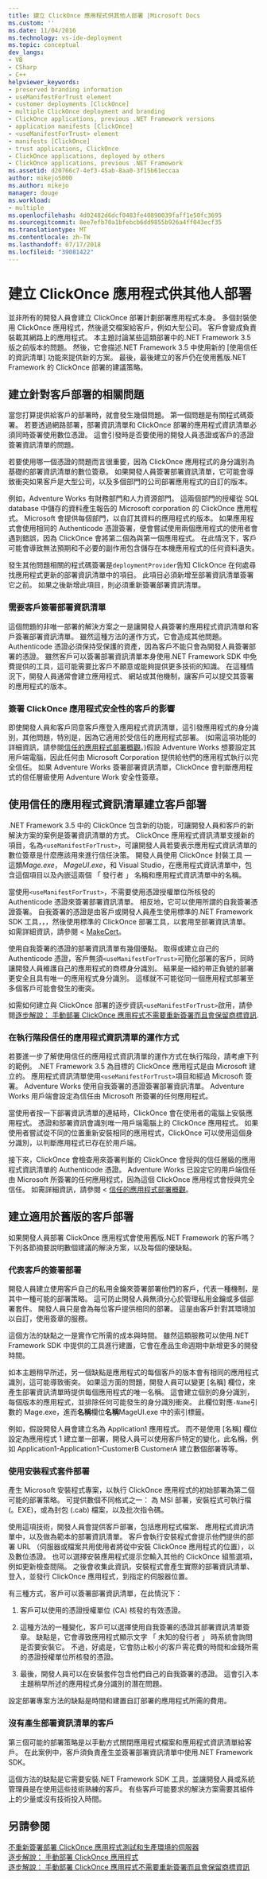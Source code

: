 ```yaml
---
title: 建立 ClickOnce 應用程式供其他人部署 |Microsoft Docs
ms.custom: ''
ms.date: 11/04/2016
ms.technology: vs-ide-deployment
ms.topic: conceptual
dev_langs:
- VB
- CSharp
- C++
helpviewer_keywords:
- preserved branding information
- useManifestForTrust element
- customer deployments [ClickOnce]
- multiple ClickOnce deployment and branding
- ClickOnce applications, previous .NET Framework versions
- application manifests [ClickOnce]
- <useManifestForTrust> element
- manifests [ClickOnce]
- trust applications, ClickOnce
- ClickOnce applications, deployed by others
- ClickOnce applications, previous .NET Framework
ms.assetid: d20766c7-4ef3-45ab-8aa0-3f15b61eccaa
author: mikejo5000
ms.author: mikejo
manager: douge
ms.workload:
- multiple
ms.openlocfilehash: 4d02482d6dcf0483fe40890039faff1e50fc3695
ms.sourcegitcommit: 8ee7efb70a1bfebcb6dd9855b926a4ff043ecf35
ms.translationtype: MT
ms.contentlocale: zh-TW
ms.lasthandoff: 07/17/2018
ms.locfileid: "39081422"
---
```

# <a name="create-clickonce-applications-for-others-to-deploy"></a>建立 ClickOnce 應用程式供其他人部署
並非所有的開發人員會建立 ClickOnce 部署計劃部署應用程式本身。 多個封裝使用 ClickOnce 應用程式，然後遞交檔案給客戶，例如大型公司。 客戶會變成負責裝載其網路上的應用程式。 本主題討論某些這類部署中的.NET Framework 3.5 版之前版本的問題。 然後，它會描述.NET Framework 3.5 中使用新的 [使用信任的資訊清單] 功能來提供新的方案。 最後，最後建立的客戶仍在使用舊版.NET Framework 的 ClickOnce 部署的建議策略。  
  
## <a name="issues-involved-in-creating-deployments-for-customers"></a>建立針對客戶部署的相關問題  
 當您打算提供給客戶的部署時，就會發生幾個問題。 第一個問題是有關程式碼簽署。 若要透過網路部署，部署資訊清單和 ClickOnce 部署的應用程式資訊清單必須同時簽署使用數位憑證。 這會引發時是否要使用的開發人員憑證或客戶的憑證簽署資訊清單的問題。  
  
 若要使用哪一個憑證的問題而言很重要，因為 ClickOnce 應用程式的身分識別為基礎的部署資訊清單的數位簽章。 如果開發人員簽署部署資訊清單，它可能會導致衝突如果客戶是大型公司，以及多個部門的公司部署應用程式的自訂的版本。  
  
 例如，Adventure Works 有財務部門和人力資源部門。 這兩個部門的授權從 SQL database 中儲存的資料產生報告的 Microsoft corporation 的 ClickOnce 應用程式。 Microsoft 會提供每個部門，以自訂其資料的應用程式的版本。 如果應用程式會使用相同的 Authenticode 憑證簽署，便會嘗試使用兩個應用程式的使用者會遇到錯誤，因為 ClickOnce 會將第二個為與第一個應用程式。 在此情況下，客戶可能會導致無法預期和不必要的副作用包含儲存在本機應用程式的任何資料遺失。  
  
 發生其他問題相關的程式碼簽署是`deploymentProvider`告知 ClickOnce 在何處尋找應用程式更新的部署資訊清單中的項目。 此項目必須新增至部署資訊清單簽署它之前。 如果之後新增此項目，則必須重新簽署部署資訊清單。  
  
### <a name="require-the-customer-to-sign-the-deployment-manifest"></a>需要客戶簽署部署資訊清單  
 這個問題的非唯一部署的解決方案之一是讓開發人員簽署的應用程式資訊清單和客戶簽署部署資訊清單。 雖然這種方法的運作方式，它會造成其他問題。 Authenticode 憑證必須保持受保護的資產，因為客戶不能只會為開發人員簽署部署的憑證。 雖然客戶可以簽署部署資訊清單本身使用.NET Framework SDK 中免費提供的工具，這可能需要比客戶不願意或能夠提供更多技術的知識。 在這種情況下，開發人員通常會建立應用程式、 網站或其他機制，讓客戶可以提交其簽署的應用程式的版本。  
  
### <a name="the-impact-of-customer-signing-on-clickonce-application-security"></a>簽署 ClickOnce 應用程式安全性的客戶的影響  
 即使開發人員和客戶同意客戶應登入應用程式資訊清單，這引發應用程式的身分識別，其他問題，特別是，因為它適用於受信任的應用程式部署。 (如需這項功能的詳細資訊，請參閱[信任的應用程式部署概觀](../deployment/trusted-application-deployment-overview.md)。)假設 Adventure Works 想要設定其用戶端電腦，因此任何由 Microsoft Corporation 提供給他們的應用程式執行以完全信任。 如果 Adventure Works 簽署部署資訊清單，ClickOnce 會判斷應用程式的信任層級使用 Adventure Work 安全性簽章。  
  
## <a name="create-customer-deployments-by-using-application-manifest-for-trust"></a>使用信任的應用程式資訊清單建立客戶部署  
 .NET Framework 3.5 中的 ClickOnce 包含新的功能，可讓開發人員和客戶的新解決方案的案例是簽署資訊清單的方式。 ClickOnce 應用程式資訊清單支援新的項目，名為`<useManifestForTrust>`，可讓開發人員若要表示應用程式資訊清單的數位簽章是什麼應該用來進行信任決策。 開發人員使用 ClickOnce 封裝工具 — 這類*Mage.exe*， *MageUI.exe*，和 Visual Studio，在應用程式資訊清單中，包含這個項目以及內嵌這兩個 「 發行者 」 名稱和應用程式資訊清單中的名稱。  
  
 當使用`<useManifestForTrust>`，不需要使用憑證授權單位所核發的 Authenticode 憑證來簽署部署資訊清單。 相反地，它可以使用所謂的自我簽署憑證簽署。 自我簽署的憑證是由客戶或開發人員產生使用標準的.NET Framework SDK 工具，，，然後使用標準的 ClickOnce 部署工具，以套用至部署資訊清單。 如需詳細資訊，請參閱 < [MakeCert](https://msdn.microsoft.com/library/windows/desktop/aa386968.aspx)。  
  
 使用自我簽署的憑證的部署資訊清單有幾個優點。 取得或建立自己的 Authenticode 憑證，客戶無須`<useManifestForTrust>`可簡化部署的客戶，同時讓開發人員維護自己的應用程式的商標身分識別。 結果是一組的帶正負號的部署更安全且具有唯一的應用程式身分識別。 這樣就不可能從同一個應用程式部署至多個客戶可能會發生的衝突。  
  
 如需如何建立與 ClickOnce 部署的逐步資訊`<useManifestForTrust>`啟用，請參閱[逐步解說： 手動部署 ClickOnce 應用程式不需要重新簽署而且會保留商標資訊](../deployment/walkthrough-manually-deploying-a-clickonce-app-no-re-signing-required.md).  
  
### <a name="how-application-manifest-for-trust-works-at-runtime"></a>在執行階段信任的應用程式資訊清單的運作方式  
 若要進一步了解使用信任的應用程式資訊清單的運作方式在執行階段，請考慮下列的範例。 .NET Framework 3.5 為目標的 ClickOnce 應用程式是由 Microsoft 建立的。 應用程式資訊清單使用`<useManifestForTrust>`項目和經過 Microsoft 簽署。 Adventure Works 使用自我簽署的憑證簽署部署資訊清單。 Adventure Works 用戶端會設定為信任由 Microsoft 所簽署的任何應用程式。  
  
 當使用者按一下部署資訊清單的連結時，ClickOnce 會在使用者的電腦上安裝應用程式。 憑證和部署資訊會識別唯一用戶端電腦上的 ClickOnce 應用程式。 如果使用者嘗試從不同的位置重新安裝相同的應用程式，ClickOnce 可以使用這個身分識別，以判斷應用程式已存在於用戶端。  
  
 接下來，ClickOnce 會檢查用來簽署判斷的 ClickOnce 會授與的信任層級的應用程式資訊清單的 Authenticode 憑證。 Adventure Works 已設定它的用戶端信任由 Microsoft 所簽署的任何應用程式，因為這個 ClickOnce 應用程式會授與完全信任。 如需詳細資訊，請參閱 <<c0> [ 信任的應用程式部署概觀](../deployment/trusted-application-deployment-overview.md)。  
  
## <a name="create-customer-deployments-for-earlier-versions"></a>建立適用於舊版的客戶部署  
 如果開發人員部署 ClickOnce 應用程式會使用舊版.NET Framework 的客戶嗎？ 下列各節摘要說明數個建議的解決方案，以及每個的優缺點。  
  
### <a name="sign-deployments-on-behalf-of-customer"></a>代表客戶的簽署部署  
 開發人員建立使用客戶自己的私用金鑰來簽署部署他們的客戶，代表一種機制，是其中一種可能的部署策略。 這可防止開發人員無須分心於管理私用金鑰或多個部署套件。 開發人員只是會為每位客戶提供相同的部署。 這是由客戶針對其環境加以自訂，使用簽章的服務。  
  
 這個方法的缺點之一是實作它所需的成本與時間。 雖然這類服務可以使用.NET Framework SDK 中提供的工具進行建置，它會在產品生命週期中新增更多的開發時間。  
  
 如本主題稍早所述，另一個缺點是應用程式的每個客戶的版本會有相同的應用程式識別，這可能導致衝突。 如果這方面的問題，開發人員可以變更 [名稱] 欄位，來產生部署資訊清單時提供每個應用程式的唯一名稱。 這會建立個別的身分識別，每個版本的應用程式，並排除任何可能發生的身分識別衝突。 此欄位對應`-Name`引數的 Mage.exe，進而**名稱**欄位**名稱**MageUI.exe 中的索引標籤。  
  
 例如，假設開發人員會建立名為 Application1 應用程式。 而不是使用 [名稱] 欄位設定為應用程式 1 建立單一部署，開發人員可以使用客戶特定的變化，此名稱，例如 Application1-Application1-CustomerB CustomerA 建立數個部署等等。  
  
### <a name="deploy-using-a-setup-package"></a>使用安裝程式套件部署  
 產生 Microsoft 安裝程式專案，以執行 ClickOnce 應用程式的初始部署為第二個可能的部署策略。 可提供數個不同格式之一： 為 MSI 部署，安裝程式可執行檔 (。EXE)，或為封包 (.cab) 檔案，以及批次指令碼。  
  
 使用這項技術，開發人員會提供客戶部署，包括應用程式檔案、 應用程式資訊清單中，以及做為範本的部署資訊清單。 客戶會執行安裝程式會提示他們提供的部署 URL （伺服器或檔案共用使用者將從中安裝 ClickOnce 應用程式的位置），以及數位憑證。 也可以選擇安裝應用程式提示您輸入其他的 ClickOnce 組態選項，例如更新檢查間隔。 之後會收集此資訊，安裝程式會產生實際的部署資訊清單、 登入，並發行 ClickOnce 應用程式，到指定的伺服器位置。  
  
 有三種方式，客戶可以簽署部署資訊清單，在此情況下：  
  
1.  客戶可以使用的憑證授權單位 (CA) 核發的有效憑證。  
  
2.  這種方法的一種變化，客戶可以選擇使用自我簽署的憑證其部署資訊清單簽章。 缺點是，它會導致應用程式顯示文字 「 未知的發行者 」 時系統會詢問是否要安裝它。 不過，好處是，它會防止較小的客戶需花費的時間和金錢所需的憑證授權單位所核發的憑證。  
  
3.  最後，開發人員可以在安裝套件包含他們自己的自我簽署的憑證。 這會引入本主題稍早所述的應用程式身分識別的潛在問題。  
  
 設定部署專案方法的缺點是時間和建置自訂部署的應用程式所需的費用。  
  
### <a name="have-customer-generate-deployment-manifest"></a>沒有產生部署資訊清單的客戶  
 第三個可能的部署策略是以手動方式關閉應用程式檔案和應用程式資訊清單給客戶。 在此案例中，客戶須負責產生並簽署部署資訊清單中使用.NET Framework SDK。  
  
 這個方法的缺點是它需要安裝.NET Framework SDK 工具，並讓開發人員或系統管理員是在使用這些技術熟練的客戶。 有些客戶可能要求的解決方案需要其組件上的少量或沒有技術投入時間。  
  
## <a name="see-also"></a>另請參閱  
 [不重新簽署部署 ClickOnce 應用程式測試和生產環境的伺服器](../deployment/deploying-clickonce-applications-for-testing-and-production-without-resigning.md)   
 [逐步解說： 手動部署 ClickOnce 應用程式](../deployment/walkthrough-manually-deploying-a-clickonce-application.md)   
 [逐步解說： 手動部署 ClickOnce 應用程式不需要重新簽署而且會保留商標資訊](../deployment/walkthrough-manually-deploying-a-clickonce-app-no-re-signing-required.md)